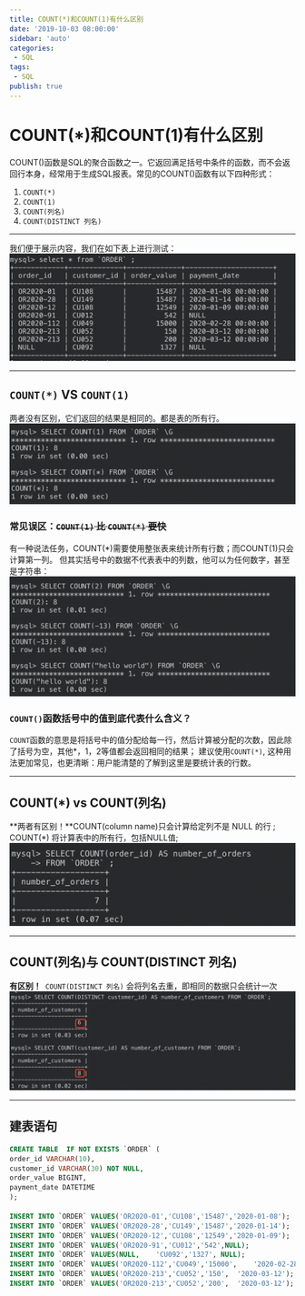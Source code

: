 ```yaml
---
title: COUNT(*)和COUNT(1)有什么区别
date: '2019-10-03 08:00:00'
sidebar: 'auto'
categories:
 - SQL
tags:
 - SQL
publish: true
---
```

# COUNT(*)和COUNT(1)有什么区别

COUNT()函数是SQL的聚合函数之一。它返回满足括号中条件的函数，而不会返回行本身，经常用于生成SQL报表。常见的COUNT()函数有以下四种形式：
1. `COUNT(*)`
2. `COUNT(1)`
3. `COUNT(列名)`
4. `COUNT(DISTINCT 列名)`
---

我们便于展示内容，我们在如下表上进行测试：
![image 测试表](image/03-00.png "测试表") 

---
## `COUNT(*)` VS `COUNT(1)`
两者没有区别，它们返回的结果是相同的。都是表的所有行。
![image COUNT(*) VS COUNT(1)](image/03-01.png "COUNT(*) VS COUNT(1)")
### 常见误区：~~`COUNT(1)` 比 `COUNT(*)` 要快~~
有一种说法任务，COUNT(*)需要使用整张表来统计所有行数；而COUNT(1)只会计算第一列。 但其实括号中的数据不代表表中的列数，他可以为任何数字，甚至是字符串：
![image COUNT(1) 比 COUNT(*) 要快](image/03-02.png "COUNT(1) 比 COUNT(*) 要快")
### `COUNT()`函数括号中的值到底代表什么含义？
`COUNT`函数的意思是将括号中的值分配给每一行，然后计算被分配的次数，因此除了括号为空，其他*，1，2等值都会返回相同的结果；
建议使用`COUNT(*)`, 这种用法更加常见，也更清晰：用户能清楚的了解到这里是要统计表的行数。

---
## COUNT(*) vs COUNT(列名)
**两者有区别！**COUNT(column name)只会计算给定列不是 NULL 的行 ; COUNT(*) 将计算表中的所有行，包括NULL值;
![image COUNT(*) vs COUNT(列名)](image/03-03.png "COUNT(*) vs COUNT(列名)")

---
## COUNT(列名)与 COUNT(DISTINCT 列名)
**有区别！**` COUNT(DISTINCT 列名)` 会将列名去重，即相同的数据只会统计一次
![image COUNT(列名)与 COUNT(DISTINCT 列名)](image/03-04.png "COUNT(列名)与 COUNT(DISTINCT 列名)")

---
## 建表语句
```sql
CREATE TABLE  IF NOT EXISTS `ORDER` (
order_id VARCHAR(10),
customer_id VARCHAR(30) NOT NULL,
order_value BIGINT,
payment_date DATETIME
);

INSERT INTO `ORDER` VALUES('OR2020-01','CU108','15487','2020-01-08');
INSERT INTO `ORDER` VALUES('OR2020-28','CU149','15487','2020-01-14');
INSERT INTO `ORDER` VALUES('OR2020-12','CU108','12549','2020-01-09');
INSERT INTO `ORDER` VALUES('OR2020-91','CU012','542',NULL);
INSERT INTO `ORDER` VALUES(NULL,    'CU092','1327', NULL);
INSERT INTO `ORDER` VALUES('OR2020-112','CU049','15000',    '2020-02-28');
INSERT INTO `ORDER` VALUES('OR2020-213','CU052','150',  '2020-03-12');
INSERT INTO `ORDER` VALUES('OR2020-213','CU052','200',  '2020-03-12');
```